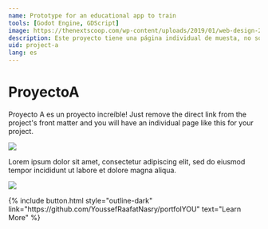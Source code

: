 ```yaml
---
name: Prototype for an educational app to train
tools: [Godot Engine, GDScript]
image: https://thenextscoop.com/wp-content/uploads/2019/01/web-design-2019.jpg
description: Este proyecto tiene una página individual de muesta, no sólo un enlace directo al sitio web o al repositorio. Ahora tienes más espacio para describir este increible proyecto!
uid: project-a
lang: es
---
```


# ProyectoA

Proyecto A es un proyecto increíble! Just remove the direct link from the project's front matter and you will have an individual page like this for your project.

![](https://techcrunch.com/wp-content/uploads/2018/05/screen-shot-2018-05-01-at-11-30-23-am.png?w=1390&crop=1)

Lorem ipsum dolor sit amet, consectetur adipiscing elit, sed do eiusmod tempor incididunt ut labore et dolore magna aliqua.

![](https://techcrunch.com/wp-content/uploads/2018/05/screenshot-materialio.png)

<p class="text-center">
{% include button.html style="outline-dark" link="https://github.com/YoussefRaafatNasry/portfolYOU" text="Learn More" %}
</p>
